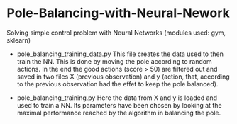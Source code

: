 # Pole-Balancing-with-Neural-Nework
Solving simple control problem with Neural Networks (modules used: gym, sklearn)

- pole_balancing_training_data.py
This file creates the data used to then train the NN. This is done by moving the pole according to random actions. In the end the good actions (score > 50) are filtered out and saved in two files X (previous observation) and y (action, that, according to the previous observation had the effet to keep the pole balanced).

- pole_balancing_training.py
Here the data from X and y is loaded and used to train a NN. Its parameters have been chosen by looking at the maximal performance reached by the algorithm in balancing the pole.
